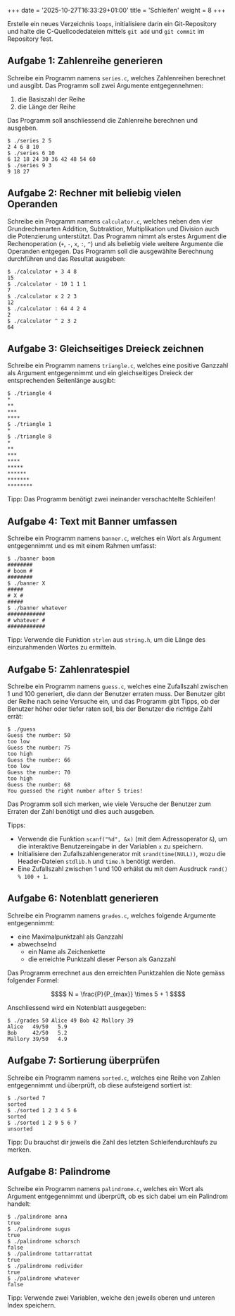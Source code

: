 +++
date = '2025-10-27T16:33:29+01:00'
title = 'Schleifen'
weight = 8
+++

Erstelle ein neues Verzeichnis `loops`, initialisiere darin ein Git-Repository und halte die C-Quellcodedateien mittels `git add` und `git commit` im Repository fest.

## Aufgabe 1: Zahlenreihe generieren

Schreibe ein Programm namens `series.c`, welches Zahlenreihen berechnet und ausgibt. Das Programm soll zwei Argumente entgegennehmen:

1. die Basiszahl der Reihe
2. die Länge der Reihe

Das Programm soll anschliessend die Zahlenreihe berechnen und ausgeben.

```plain
$ ./series 2 5
2 4 6 8 10
$ ./series 6 10
6 12 18 24 30 36 42 48 54 60
$ ./series 9 3
9 18 27
```

## Aufgabe 2: Rechner mit beliebig vielen Operanden

Schreibe ein Programm namens `calculator.c`, welches neben den vier Grundrechenarten Addition, Subtraktion, Multiplikation und Division auch die Potenzierung unterstützt. Das Programm nimmt als erstes Argument die Rechenoperation (`+`, `-`, `x`, `:`, `^`) und als beliebig viele weitere Argumente die Operanden entgegen. Das Programm soll die ausgewählte Berechnung durchführen und das Resultat ausgeben:

```plain
$ ./calculator + 3 4 8
15
$ ./calculator - 10 1 1 1
7
$ ./calculator x 2 2 3
12
$ ./calculator : 64 4 2 4
2
$ ./calculator ^ 2 3 2
64
```

## Aufgabe 3: Gleichseitiges Dreieck zeichnen

Schreibe ein Programm namens `triangle.c`, welches eine positive Ganzzahl als Argument entgegennimmt und ein gleichseitiges Dreieck der entsprechenden Seitenlänge ausgibt:

```plain
$ ./triangle 4
*
**
***
****
$ ./triangle 1
*
$ ./triangle 8
*
**
***
****
*****
******
*******
********
```

Tipp: Das Programm benötigt zwei ineinander verschachtelte Schleifen!

## Aufgabe 4: Text mit Banner umfassen

Schreibe ein Programm namens `banner.c`, welches ein Wort als Argument entgegennimmt und es mit einem Rahmen umfasst:

```plain
$ ./banner boom
########
# boom #
########
$ ./banner X
#####
# X #
#####
$ ./banner whatever
############
# whatever #
############
```

Tipp: Verwende die Funktion `strlen` aus `string.h`, um die Länge des einzurahmenden Wortes zu ermitteln.

## Aufgabe 5: Zahlenratespiel

Schreibe ein Programm namens `guess.c`, welches eine Zufallszahl zwischen 1 und 100 generiert, die dann der Benutzer erraten muss. Der Benutzer gibt der Reihe nach seine Versuche ein, und das Programm gibt Tipps, ob der Benutzer höher oder tiefer raten soll, bis der Benutzer die richtige Zahl errät:

```plain
$ ./guess
Guess the number: 50
too low
Guess the number: 75
too high
Guess the number: 66
too low
Guess the number: 70
too high
Guess the number: 68
You guessed the right number after 5 tries!
```

Das Programm soll sich merken, wie viele Versuche der Benutzer zum Erraten der Zahl benötigt und dies auch ausgeben.

Tipps:

- Verwende die Funktion `scanf("%d", &x)` (mit dem Adressoperator `&`), um die interaktive Benutzereingabe in der Variablen `x` zu speichern.
- Initialisiere den Zufallszahlengenerator mit `srand(time(NULL))`, wozu die Header-Dateien `stdlib.h` und `time.h` benötigt werden.
- Eine Zufallszahl zwischen 1 und 100 erhälst du mit dem Ausdruck `rand() % 100 + 1`.

## Aufgabe 6: Notenblatt generieren

Schreibe ein Programm namens `grades.c`, welches folgende Argumente entgegennimmt:

- eine Maximalpunktzahl als Ganzzahl
- abwechselnd
    - ein Name als Zeichenkette
    - die erreichte Punktzahl dieser Person als Ganzzahl

Das Programm errechnet aus den erreichten Punktzahlen die Note gemäss folgender Formel:

```math
$$ N = \frac{P}{P_{max}} \times 5 + 1 $$
```

Anschliessend wird ein Notenblatt ausgegeben:

```plain
$ ./grades 50 Alice 49 Bob 42 Mallory 39
Alice   49/50   5.9
Bob     42/50   5.2
Mallory 39/50   4.9
```

## Aufgabe 7: Sortierung überprüfen

Schreibe ein Programm namens `sorted.c`, welches eine Reihe von Zahlen entgegennimmt und überprüft, ob diese aufsteigend sortiert ist:

```plain
$ ./sorted 7
sorted
$ ./sorted 1 2 3 4 5 6
sorted
$ ./sorted 1 2 9 5 6 7
unsorted
```

Tipp: Du brauchst dir jeweils die Zahl des letzten Schleifendurchlaufs zu merken.

## Aufgabe 8: Palindrome

Schreibe ein Programm namens `palindrome.c`, welches ein Wort als Argument entgegennimmt und überprüft, ob es sich dabei um ein Palindrom handelt:

```plain
$ ./palindrome anna
true
$ ./palindrome sugus
true
$ ./palindrome schorsch
false
$ ./palindrome tattarrattat
true
$ ./palindrome redivider
true
$ ./palindrome whatever
false
```

Tipp: Verwende zwei Variablen, welche den jeweils oberen und unteren Index speichern.
